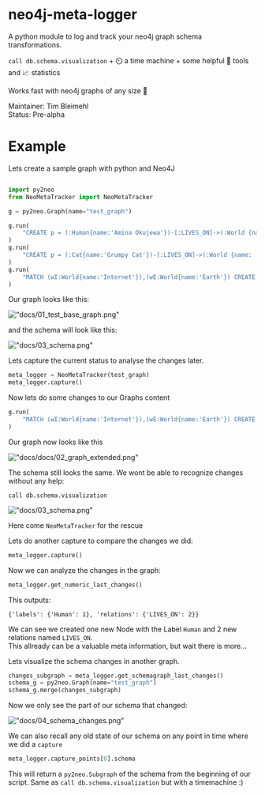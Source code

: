 # neo4j-meta-logger

A python module to log and track your neo4j graph schema transformations.

`call db.schema.visualization` + ⏲️ a time machine + some helpful 🔧 tools and 📈 statistics

Works fast with neo4j graphs of any size 💪

Maintainer: Tim Bleimehl  
Status: Pre-alpha


# Example

Lets create a sample graph with python and Neo4J

```python

import py2neo
from NeoMetaTracker import NeoMetaTracker

g = py2neo.Graph(name="test_graph")

g.run(
    "CREATE p = (:Human{name:'Amina Okujewa'})-[:LIVES_ON]->(:World {name: 'Earth'})"
)
g.run(
    "CREATE p = (:Cat{name:'Grumpy Cat'})-[:LIVES_ON]->(:World {name: 'Internet'})"
)
g.run(
    "MATCH (wI:World{name:'Internet'}),(wE:World{name:'Earth'}) CREATE (wI)-[:EXISTS_ON]->(wE)"
)
```

Our graph looks like this:

!["docs/01_test_base_graph.png"](docs/01_test_base_graph.png)

and the schema will look like this:

!["docs/03_schema.png"](docs/03_schema.png)

Lets capture the current status to analyse the changes later.

```python
meta_logger = NeoMetaTracker(test_graph)
meta_logger.capture()
```

Now lets do some changes to our Graphs content

```python
g.run(
    "MATCH (wI:World{name:'Internet'}),(wE:World{name:'Earth'}) CREATE (as:Human{name:'Aaron Swartz'})-[:LIVES_ON]->(wI), (as)-[:LIVES_ON]->(wE)"
)
```

Our graph now looks like this

!["docs/docs/02_graph_extended.png"](docs/02_graph_extended.png)

The schema still looks the same. We wont be able to recognize changes without any help:

`call db.schema.visualization`

!["docs/03_schema.png"](docs/03_schema.png)

Here come `NeoMetaTracker` for the rescue

Lets do another capture to compare the changes we did:

```python
meta_logger.capture()
```

Now we can analyze the changes in the graph:


```python
meta_logger.get_numeric_last_changes()
```

This outputs: 

```
{'labels': {'Human': 1}, 'relations': {'LIVES_ON': 2}}
```

We can see we created one new Node with the Label `Human` and 2 new relations named `LIVES_ON`.  
This allready can be a valuable meta information, but wait there is more...

Lets visualize the schema changes in another graph.

```python
changes_subgraph = meta_logger.get_schemagraph_last_changes()
schema_g = py2neo.Graph(name="test_graph")
schema_g.merge(changes_subgraph)
```

Now we only see the part of our schema that changed:

!["docs/04_schema_changes.png"](docs/04_schema_changes.png)

We can also recall any old state of our schema on any point in time where we did a `capture`  

```python
meta_logger.capture_points[0].schema
```

This will return a `py2neo.Subgraph` of the schema from the beginning of our script. Same as `call db.schema.visualization` but with a timemachine :) 
